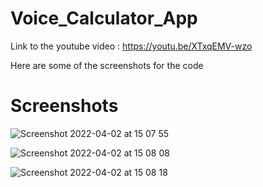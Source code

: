 # Voice_Calculator_App

Link to the youtube video : https://youtu.be/XTxqEMV-wzo

Here are some of the screenshots for the code

# Screenshots

![Screenshot 2022-04-02 at 15 07 55](https://user-images.githubusercontent.com/79054391/161387023-7981bd88-e98d-4ae9-ba82-64f9d55f3766.png)




















![Screenshot 2022-04-02 at 15 08 08](https://user-images.githubusercontent.com/79054391/161387024-8f7c9885-76a3-4ef4-a4e3-7ca2695a88fd.png)















![Screenshot 2022-04-02 at 15 08 18](https://user-images.githubusercontent.com/79054391/161387026-e9caeb7c-ff63-4e2a-a3d7-123b1836b236.png)

